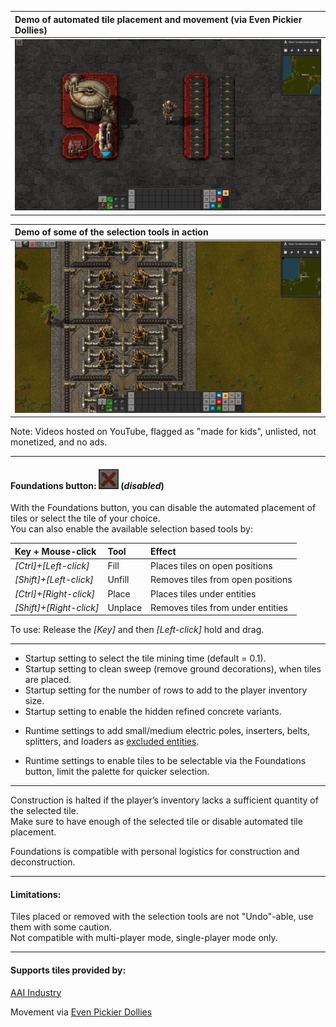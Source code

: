 |Demo of automated tile placement and movement (via Even Pickier Dollies)|
|:----|
|[![](https://github.com/0n0w1c/Foundations/blob/main/graphics/thumbnails/place-thumbnail.png?raw=true)](https://www.youtube.com/embed/n1DdTgi3gu4)|

&NewLine;
&NewLine;

|Demo of some of the selection tools in action|
|:----|
|[![](https://github.com/0n0w1c/Foundations/blob/main/graphics/thumbnails/tools-thumbnail.png?raw=true)](https://www.youtube.com/embed/-miukT1D6n0)|

&NewLine;
&NewLine;

Note: Videos hosted on YouTube, flagged as "made for kids", unlisted, not monetized, and no ads.  

---

&NewLine;

#### Foundations button: ![](https://github.com/0n0w1c/Foundations/blob/main/graphics/icons/disabled_32x32.png?raw=true) (*disabled*)

With the Foundations button, you can disable the automated placement of tiles or select the tile of your choice.  
You can also enable the available selection based tools by:  

| Key + Mouse-click       | Tool    | Effect                            |
| :---------------------- | :------ | :-------------------------------- |
| *[Ctrl]+[Left-click]*   | Fill    | Places tiles on open positions    |
| *[Shift]+[Left-click]*  | Unfill  | Removes tiles from open positions |
| *[Ctrl]+[Right-click]*  | Place   | Places tiles under entities       |
| *[Shift]+[Right-click]* | Unplace | Removes tiles from under entities |

To use: Release the *[Key]* and then *[Left-click]* hold and drag.  

---

* Startup setting to select the tile mining time (default = 0.1).  
* Startup setting to clean sweep (remove ground decorations), when tiles are placed.  
* Startup setting for the number of rows to add to the player inventory size.
* Startup setting to enable the hidden refined concrete variants.

&NewLine;

* Runtime settings to add small/medium electric poles, inserters, belts, splitters, and loaders as [excluded entities](https://mods.factorio.com/mod/Foundations/faq).  

* Runtime settings to enable tiles to be selectable via the Foundations button, limit the palette for quicker selection.  

---

Construction is halted if the player’s inventory lacks a sufficient quantity of the selected tile.  
Make sure to have enough of the selected tile or disable automated tile placement. 

Foundations is compatible with personal logistics for construction and deconstruction.  

---

#### Limitations:  
Tiles placed or removed with the selection tools are not "Undo"-able, use them with some caution.  
Not compatible with multi-player mode, single-player mode only.  

---

#### Supports tiles provided by:
[AAI Industry](https://mods.factorio.com/mod/aai-industry)  

Movement via [Even Pickier Dollies](https://mods.factorio.com/mod/even-pickier-dollies)  
